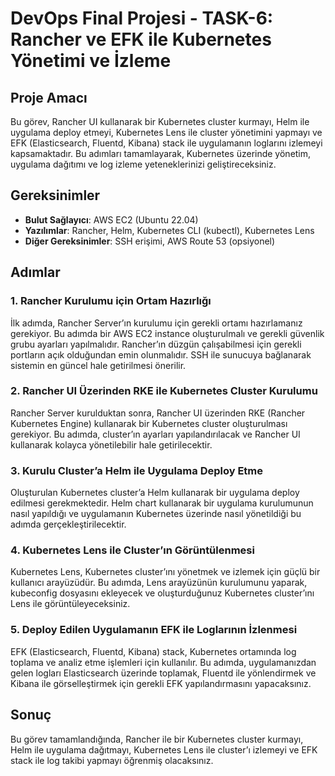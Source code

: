 # DevOps Final Projesi - TASK-6: Rancher ve EFK ile Kubernetes Yönetimi ve İzleme

## Proje Amacı
Bu görev, Rancher UI kullanarak bir Kubernetes cluster kurmayı, Helm ile uygulama deploy etmeyi, Kubernetes Lens ile cluster yönetimini yapmayı ve EFK (Elasticsearch, Fluentd, Kibana) stack ile uygulamanın loglarını izlemeyi kapsamaktadır. Bu adımları tamamlayarak, Kubernetes üzerinde yönetim, uygulama dağıtımı ve log izleme yeteneklerinizi geliştireceksiniz.

## Gereksinimler
- **Bulut Sağlayıcı**: AWS EC2 (Ubuntu 22.04)
- **Yazılımlar**: Rancher, Helm, Kubernetes CLI (kubectl), Kubernetes Lens
- **Diğer Gereksinimler**: SSH erişimi, AWS Route 53 (opsiyonel)

## Adımlar

### 1. Rancher Kurulumu için Ortam Hazırlığı
İlk adımda, Rancher Server’ın kurulumu için gerekli ortamı hazırlamanız gerekiyor. Bu adımda bir AWS EC2 instance oluşturulmalı ve gerekli güvenlik grubu ayarları yapılmalıdır. Rancher’ın düzgün çalışabilmesi için gerekli portların açık olduğundan emin olunmalıdır. SSH ile sunucuya bağlanarak sistemin en güncel hale getirilmesi önerilir.

### 2. Rancher UI Üzerinden RKE ile Kubernetes Cluster Kurulumu
Rancher Server kurulduktan sonra, Rancher UI üzerinden RKE (Rancher Kubernetes Engine) kullanarak bir Kubernetes cluster oluşturulması gerekiyor. Bu adımda, cluster’ın ayarları yapılandırılacak ve Rancher UI kullanarak kolayca yönetilebilir hale getirilecektir.

### 3. Kurulu Cluster’a Helm ile Uygulama Deploy Etme
Oluşturulan Kubernetes cluster’a Helm kullanarak bir uygulama deploy edilmesi gerekmektedir. Helm chart kullanarak bir uygulama kurulumunun nasıl yapıldığı ve uygulamanın Kubernetes üzerinde nasıl yönetildiği bu adımda gerçekleştirilecektir.

### 4. Kubernetes Lens ile Cluster’ın Görüntülenmesi
Kubernetes Lens, Kubernetes cluster’ını yönetmek ve izlemek için güçlü bir kullanıcı arayüzüdür. Bu adımda, Lens arayüzünün kurulumunu yaparak, kubeconfig dosyasını ekleyecek ve oluşturduğunuz Kubernetes cluster’ını Lens ile görüntüleyeceksiniz.

### 5. Deploy Edilen Uygulamanın EFK ile Loglarının İzlenmesi
EFK (Elasticsearch, Fluentd, Kibana) stack, Kubernetes ortamında log toplama ve analiz etme işlemleri için kullanılır. Bu adımda, uygulamanızdan gelen logları Elasticsearch üzerinde toplamak, Fluentd ile yönlendirmek ve Kibana ile görselleştirmek için gerekli EFK yapılandırmasını yapacaksınız.

## Sonuç
Bu görev tamamlandığında, Rancher ile bir Kubernetes cluster kurmayı, Helm ile uygulama dağıtmayı, Kubernetes Lens ile cluster’ı izlemeyi ve EFK stack ile log takibi yapmayı öğrenmiş olacaksınız.
